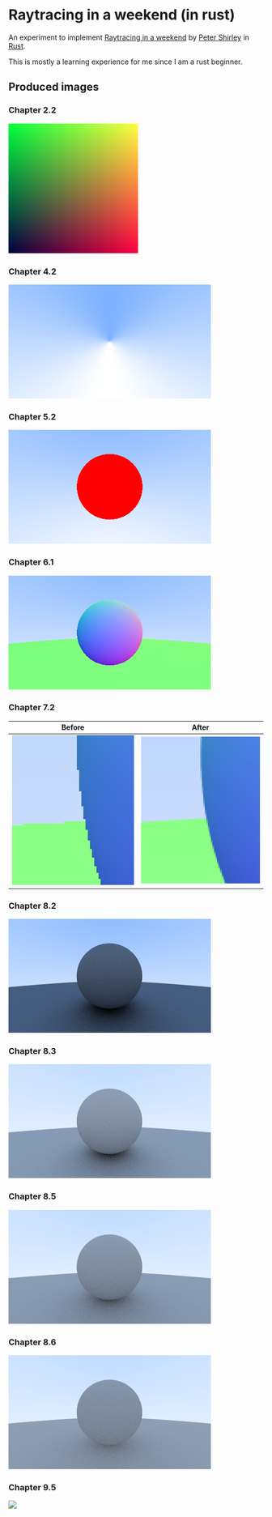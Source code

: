 # Raytracing in a weekend (in rust)

An experiment to implement [Raytracing in a weekend](https://raytracing.github.io/books/RayTracingInOneWeekend.html) by [Peter Shirley](https://github.com/petershirley) in [Rust](https://www.rust-lang.org/).

This is mostly a learning experience for me since I am a rust beginner.

## Produced images

### Chapter 2.2

![](./images/chapter-02-2.png)

### Chapter 4.2

![](./images/chapter-04-2.png)

### Chapter 5.2

![](./images/chapter-05-2.png)

### Chapter 6.1

![](./images/chapter-06-1.png)

### Chapter 7.2

|                 Before                 |                 After                 |
| :------------------------------------: | :-----------------------------------: |
| ![](./images/chapter-07-02-before.png) | ![](./images/chapter-07-02-after.png) |

### Chapter 8.2

![](./images/chapter-08-2.png)

### Chapter 8.3

![](./images/chapter-08-3.png)

### Chapter 8.5

![](./images/chapter-08-5.png)

### Chapter 8.6

![](./images/chapter-08-6.png)

### Chapter 9.5

![](./images/chapter-09-5.ppm)
